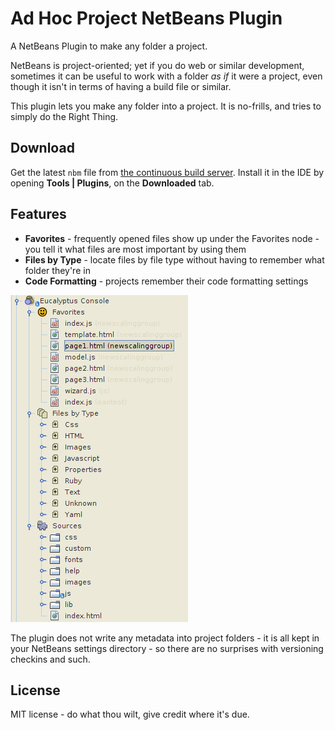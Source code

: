 Ad Hoc Project NetBeans Plugin
==============================

A NetBeans Plugin to make any folder a project.

NetBeans is project-oriented; yet if you do web or similar development, sometimes it can be useful to work with a folder *as if* it were a project, even though it isn't in terms of having a build file or similar.

This plugin lets you make any folder into a project.  It is no-frills, and tries to simply do the Right Thing.  

Download
------------
Get the latest ``nbm`` file from [the continuous build server](https://timboudreau.com/builds/job/Netbeans-Adhoc-Project-Plugin/lastSuccessfulBuild/artifact/adhoc-project/target/).  Install it in the IDE by opening **Tools | Plugins**, on the **Downloaded** tab.


Features
--------

 * **Favorites** - frequently opened files show up under the Favorites node - you tell it what files are most important by using them
 * **Files by Type** - locate files by file type without having to remember what folder they're in
 * **Code Formatting** - projects remember their code formatting settings

![Screen Shot](screenshot.png "NetBeans Ad-Hoc Projects")

The plugin does not write any metadata into project folders - it is all kept in your NetBeans settings directory - so there are no surprises with versioning checkins and such.


License
-------

MIT license - do what thou wilt, give credit where it's due.

